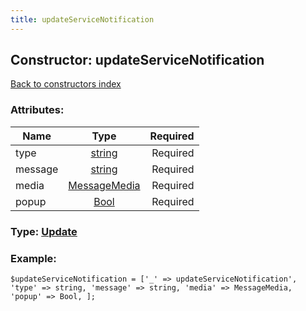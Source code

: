```yaml
---
title: updateServiceNotification
---
```

## Constructor: updateServiceNotification  
[Back to constructors index](index.md)



### Attributes:

| Name     |    Type       | Required |
|----------|:-------------:|---------:|
|type|[string](../types/string.md) | Required|
|message|[string](../types/string.md) | Required|
|media|[MessageMedia](../types/MessageMedia.md) | Required|
|popup|[Bool](../types/Bool.md) | Required|



### Type: [Update](../types/Update.md)


### Example:

```
$updateServiceNotification = ['_' => updateServiceNotification', 'type' => string, 'message' => string, 'media' => MessageMedia, 'popup' => Bool, ];
```